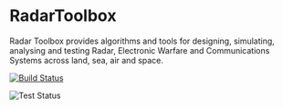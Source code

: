# RadarToolbox
Radar Toolbox provides algorithms and tools for designing, simulating, analysing and testing Radar, Electronic Warfare and Communications Systems across land, sea, air and space.

[![Build Status](https://simulationinsight.visualstudio.com/RadarToolbox/_apis/build/status%2FSimulationInsight.RadarToolbox?branchName=main)](https://simulationinsight.visualstudio.com/RadarToolbox/_build/latest?definitionId=4&branchName=main)

![Test Status](https://img.shields.io/azure-devops/tests/simulationinsight/RadarToolbox/3)
